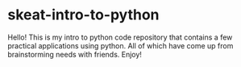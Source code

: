 # skeat-intro-to-python
Hello! This is my intro to python code repository that contains a few practical applications using python. All of which have come up from brainstorming needs with friends. Enjoy!
